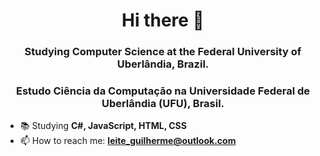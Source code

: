 <h1 align="center">Hi there 👋</h1>
<h3 align="center">Studying Computer Science at the Federal University of Uberlândia, Brazil.</h3>
<h3 align="center">Estudo Ciência da Computação na Universidade Federal de Uberlândia (UFU), Brasil.</h3>

- 📚 Studying **C#, JavaScript, HTML, CSS**
- 📫 How to reach me: **leite_guilherme@outlook.com**

<!--
**Mintrous/Mintrous** is a ✨ _special_ ✨ repository because its `README.md` (this file) appears on your GitHub profile.

Here are some ideas to get you started:

- 🔭 I’m currently working on ...
- 🌱 I’m currently learning ...
- 👯 I’m looking to collaborate on ...
- 🤔 I’m looking for help with ...
- 💬 Ask me about ...
- 📫 How to reach me: ...
- 😄 Pronouns: ...
- ⚡ Fun fact: ...
-->
